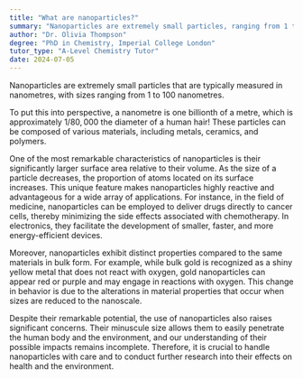 ```yaml
---
title: "What are nanoparticles?"
summary: "Nanoparticles are extremely small particles, ranging from 1 to 100 nanometres in size, and are used in various applications due to their unique properties."
author: "Dr. Olivia Thompson"
degree: "PhD in Chemistry, Imperial College London"
tutor_type: "A-Level Chemistry Tutor"
date: 2024-07-05
---
```


Nanoparticles are extremely small particles that are typically measured in nanometres, with sizes ranging from $1$ to $100$ nanometres.

To put this into perspective, a nanometre is one billionth of a metre, which is approximately $1/80,000$ the diameter of a human hair! These particles can be composed of various materials, including metals, ceramics, and polymers.

One of the most remarkable characteristics of nanoparticles is their significantly larger surface area relative to their volume. As the size of a particle decreases, the proportion of atoms located on its surface increases. This unique feature makes nanoparticles highly reactive and advantageous for a wide array of applications. For instance, in the field of medicine, nanoparticles can be employed to deliver drugs directly to cancer cells, thereby minimizing the side effects associated with chemotherapy. In electronics, they facilitate the development of smaller, faster, and more energy-efficient devices.

Moreover, nanoparticles exhibit distinct properties compared to the same materials in bulk form. For example, while bulk gold is recognized as a shiny yellow metal that does not react with oxygen, gold nanoparticles can appear red or purple and may engage in reactions with oxygen. This change in behavior is due to the alterations in material properties that occur when sizes are reduced to the nanoscale.

Despite their remarkable potential, the use of nanoparticles also raises significant concerns. Their minuscule size allows them to easily penetrate the human body and the environment, and our understanding of their possible impacts remains incomplete. Therefore, it is crucial to handle nanoparticles with care and to conduct further research into their effects on health and the environment.
    
